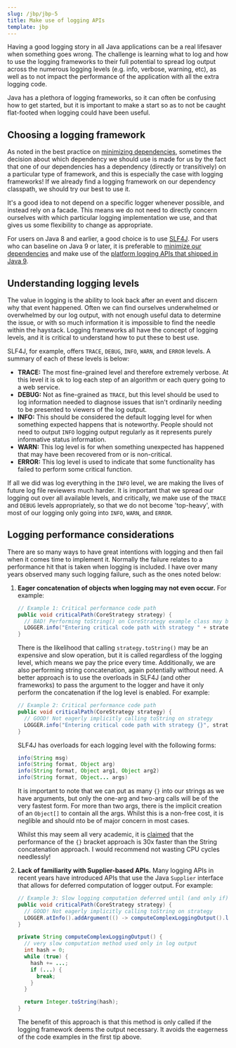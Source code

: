 ```yaml
---
slug: /jbp/jbp-5
title: Make use of logging APIs
template: jbp
---
```


Having a good logging story in all Java applications can be a real lifesaver when something goes wrong. The challenge is learning what to log and how to use the logging frameworks to their full potential to spread log output across the numerous logging levels (e.g. info, verbose, warning, etc), as well as to not impact the performance of the application with all the extra logging code.

Java has a plethora of logging frameworks, so it can often be confusing how to get started, but it is important to make a start so as to not be caught flat-footed when logging could have been useful.

## Choosing a logging framework

As noted in the best practice on [minimizing dependencies](/jbp/jbp-2.html), sometimes the decision about which dependency we should use is made for us by the fact that one of our dependencies has a dependency (directly or transitively) on a particular type of framework, and this is especially the case with logging frameworks! If we already find a logging framework on our dependency classpath, we should try our best to use it.

It's a good idea to not depend on a specific logger whenever possible, and instead rely on a facade.  This means we do not need to directly concern ourselves with which particular logging implementation we use, and that gives us some flexibility to change as appropriate.

For users on Java 8 and earlier, a good choice is to use [SLF4J](http://www.slf4j.org/). For users who can baseline on Java 9 or later, it is preferable to [minimize our dependencies](/jbp/jbp-2.html) and make use of the [platform logging APIs that shipped in Java 9](https://www.baeldung.com/java-9-logging-api).

## Understanding logging levels

The value in logging is the ability to look back after an event and discern why that event happened. Often we can find ourselves underwhelmed or overwhelmed by our log output, with not enough useful data to determine the issue, or with so much information it is impossible to find the needle within the haystack. Logging frameworks all have the concept of logging levels, and it is critical to understand how to put these to best use. 

SLF4J, for example, offers `TRACE`, `DEBUG`, `INFO`, `WARN`, and `ERROR` levels. A summary of each of these levels is below:

* **TRACE:** The most fine-grained level and therefore extremely verbose. At this level it is ok to log each step of an algorithm or each query going to a web service.
* **DEBUG:** Not as fine-grained as `TRACE`, but this level should be used to log information needed to diagnose issues that isn't ordinarily needing to be presented to viewers of the log output.
* **INFO:** This should be considered the default logging level for when something expected happens that is noteworthy. People should not need to output `INFO` logging output regularly as it represents purely informative status information.
* **WARN:** This log level is for when something unexpected has happened that may have been recovered from or is non-critical.
* **ERROR:** This log level is used to indicate that some functionality has failed to perform some critical function.

If all we did was log everything in the `INFO` level, we are making the lives of future log file reviewers much harder. It is important that we spread our logging out over all available levels, and critically, we make use of the `TRACE` and `DEBUG` levels appropriately, so that we do not become 'top-heavy', with most of our logging only going into `INFO`, `WARN`, and `ERROR`.

## Logging performance considerations

There are so many ways to have great intentions with logging and then fail when it comes time to implement it. Normally the failure relates to a performance hit that is taken when logging is included. I have over many years observed many such logging failure, such as the ones noted below:

1. **Eager concatenation of objects when logging may not even occur.** For example:

    ```java
    // Example 1: Critical performance code path
    public void criticalPath(CoreStrategy strategy) {
      // BAD! Performing toString() on CoreStrategy example class may be slow
      LOGGER.info("Entering critical code path with strategy " + strategy);
    }
    ```

    There is the likelihood that calling `strategy.toString()` may be an expensive and slow operation, but it is called regardless of the logging level, which means we pay the price every time. Additionally, we are also performing string concatenation, again potentially without need. A better approach is to use the overloads in SLF4J (and other frameworks) to pass the argument to the logger and have it only perform the concatenation if the log level is enabled. For example:

    ```java
    // Example 2: Critical performance code path
    public void criticalPath(CoreStrategy strategy) {
      // GOOD! Not eagerly implicitly calling toString on strategy
      LOGGER.info("Entering critical code path with strategy {}", strategy);
    }
    ```

    SLF4J has overloads for each logging level with the following forms:

    ```java
    info(String msg)
    info(String format, Object arg)
    info(String format, Object arg1, Object arg2)
    info(String format, Object... args)
    ```

    It is important to note that we can put as many `{}` into our strings as we have arguments, but only the one-arg and two-arg calls will be of the very fastest form. For more than two args, there is the implicit creation of an `Object[]` to contain all the args. Whilst this is a non-free cost, it is neglible and should nto be of major concern in most cases.

    Whilst this may seem all very academic, it is [claimed](http://www.slf4j.org/faq.html#logging_performance) that the performance of the `{}` bracket approach is 30x faster than the String concatenation approach. I would recommend not wasting CPU cycles needlessly!

2. **Lack of familiarity with Supplier-based APIs.** Many logging APIs in recent years have introduced APIs that use the Java `Supplier` interface that allows for deferred computation of logger output. For example:

    ```java
    // Example 3: Slow logging computation deferred until (and only if) required
    public void criticalPath(CoreStrategy strategy) {
      // GOOD! Not eagerly implicitly calling toString on strategy
      LOGGER.atInfo().addArgument(() -> computeComplexLoggingOutput().log("Entering critical code path with strategy {}");
    }

    private String computeComplexLoggingOutput() {
      // very slow computation method used only in log output
      int hash = 0;
      while (true) {
        hash += ...;
        if (...) {
          break;
        }
      }

      return Integer.toString(hash);
    }
    ```

    The benefit of this approach is that this method is only called if the logging framework deems the output necessary. It avoids the eagerness of the code examples in the first tip above.
